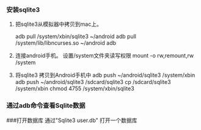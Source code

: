 ### 安装sqlite3
1. 把sqlite3从模拟器中拷贝到mac上。

    adb pull /system/xbin/sqlite3 ~/android
    adb pull /system/lib/libncurses.so ~/android
    adb

2. 连接android手机。 设置/system文件夹读写权限
    mount -o rw,remount,rw /system
3. 将sqlite3 拷贝到Android手机中
    adb push ~/android/sqlite3 /system/xbin
    adb push ~/android/sqlite3 /sdcard/sqlite3
    cp /sdcard/sqlite3 /system/xbin
chmod 4755 /system/xbin/sqlite3
### 通过adb命令查看Sqlite数据 

###打开数据库
通过"Sqlite3 user.db" 打开一个数据库

